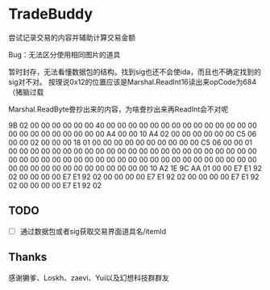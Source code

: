 # TradeBuddy

尝试记录交易的内容并辅助计算交易金额

Bug：无法区分使用相同图片的道具

暂时封存，无法看懂数据包的结构。找到sig也还不会使ida，而且也不确定找到的sig对不对。
按理说0x12的位置应该是Marshal.ReadInt16读出来opCode为684（猪脑过载

Marshal.ReadByte誊抄出来的内容，为啥誊抄出来再ReadInt会不对呢

9B 02 00 00 00 00 00 00 40 00 00 00 00 00 00 00 00 00 00 00 00 00 00 00 00 00 00 00 00 00 00 00 A4 00 00 10 A4 02 00 00 00 00 00 00 C5 06 00 00 02 00 00 00 18 01 00 00 00 00 00 00 00 00 00 00 C5 06 00 00 01 00 00 00 00 00 00 00 00 00 00 00 00 00 00 00 00 00 00 00 00 00 00 00 00 00 00 00 00 00 00 00 00 00 00 00 00 00 00 00 00 00 00 00 00 00 00 00 00 00 00 00 00 00 00 00 00 00 00 00 10 A2 1E 9C AA 01 00 00 E7 E1 92 02 00 00 00 00 E7 E1 92 02 00 00 00 00 E7 E1 92 02 00 00 00 00 E7 E1 92 02 00 00 00 00 E7 E1 92 02

## TODO

- [ ] 通过数据包或者sig获取交易界面道具名/itemId

## Thanks

感谢獭爹、Loskh、zaevi、Yui以及幻想科技群群友
